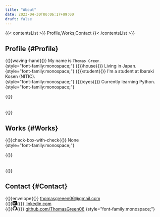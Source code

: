 ```yaml
---
title: "About"
date: 2023-04-30T00:06:17+09:00
draft: false
---
```


{{< contentsList >}}
Profile,Works,Contact
{{< /contentsList >}}

## Profile {#Profile}
{{<emoji>}}waving-hand{{</emoji>}}  My name is `Thomas Green`.  
{style="font-family:monospace;"}
{{<emoji>}}house{{</emoji>}} Living in Japan.  
{style="font-family:monospace;"}
{{<emoji>}}student{{</emoji>}} I'm a student at Ibaraki Kosen (NITIC).  
{style="font-family:monospace;"}
{{<emoji>}}eyes{{</emoji>}} Currently learning Python.  
{style="font-family:monospace;"}

{{<insert>}}<br><br><br>{{</insert>}}
## Works {#Works}
{{<emoji>}}check-box-with-check{{</emoji>}} None  
{style="font-family:monospace;"}

{{<insert>}}<br><br><br>{{</insert>}}
## Contact {#Contact}
{{<emoji>}}envelope{{</emoji>}}&nbsp;[thomasgreeen06@gmail.com](mailto:thomasgreeen06@gmail.com)  
{{<insert>}}<svg style="width:1em;height:1em;" xmlns="http://www.w3.org/2000/svg" width="24" height="24" viewBox="0 0 24 24"><path d="M19 0h-14c-2.761 0-5 2.239-5 5v14c0 2.761 2.239 5 5 5h14c2.762 0 5-2.239 5-5v-14c0-2.761-2.238-5-5-5zm-11 19h-3v-11h3v11zm-1.5-12.268c-.966 0-1.75-.79-1.75-1.764s.784-1.764 1.75-1.764 1.75.79 1.75 1.764-.783 1.764-1.75 1.764zm13.5 12.268h-3v-5.604c0-3.368-4-3.113-4 0v5.604h-3v-11h3v1.765c1.396-2.586 7-2.777 7 2.476v6.759z"/></svg>{{</insert>}}&nbsp;[linkedin.com](https://www.linkedin.com/in/taisei-muto-b02897274/)  
{{<insert>}}<svg style="width:1em;height:1em" xmlns="http://www.w3.org/2000/svg" viewBox="0 0 16 16" width="16" height="16"><path d="M8 0c4.42 0 8 3.58 8 8a8.013 8.013 0 0 1-5.45 7.59c-.4.08-.55-.17-.55-.38 0-.27.01-1.13.01-2.2 0-.75-.25-1.23-.54-1.48 1.78-.2 3.65-.88 3.65-3.95 0-.88-.31-1.59-.82-2.15.08-.2.36-1.02-.08-2.12 0 0-.67-.22-2.2.82-.64-.18-1.32-.27-2-.27-.68 0-1.36.09-2 .27-1.53-1.03-2.2-.82-2.2-.82-.44 1.1-.16 1.92-.08 2.12-.51.56-.82 1.28-.82 2.15 0 3.06 1.86 3.75 3.64 3.95-.23.2-.44.55-.51 1.07-.46.21-1.61.55-2.33-.66-.15-.24-.6-.83-1.23-.82-.67.01-.27.38.01.53.34.19.73.9.82 1.13.16.45.68 1.31 2.69.94 0 .67.01 1.3.01 1.49 0 .21-.15.45-.55.38A7.995 7.995 0 0 1 0 8c0-4.42 3.58-8 8-8Z"></path></svg>{{</insert>}}&nbsp;[github.com/ThomasGreen06](https://github.com/ThomasGreen06)
{style="font-family:monospace;"}